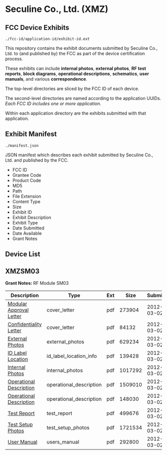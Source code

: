 # Seculine Co., Ltd. (XMZ)
## FCC Device Exhibits

```
./fcc-id/application-id/exhibit-id.ext
```

This repository contains the exhibit documents submitted by Seculine Co., Ltd. to (and published by) the FCC as part of the device certification process.

These exhibits can include **internal photos**, **external photos**, **RF test reports**, **block diagrams**, **operational descriptions**, **schematics**, **user manuals**, and various **correspondence**.

The top-level directories are sliced by the FCC ID of each device.

The second-level directories are named according to the application UUIDs. *Each FCC ID includes one or more application.*

Within each application directory are the exhibits submitted with that application. 

## Exhibit Manifest

```
./manifest.json
```

JSON manifest which describes each exhibit submitted by Seculine Co., Ltd. and published by the FCC.

- FCC ID
- Grantee Code
- Product Code
- MD5
- Path
- File Extension
- Content Type
- Size
- Exhibit ID
- Exhibit Description
- Exhibit Type
- Date Submitted
- Date Available
- Grant Notes

## Device List
## XMZSM03
**Grant Notes:** RF Module SM03

| Description | Type | Ext | Size | Submitted | Available |
| ----------- | ---- | --- | ---- | --------- | --------- |
| [Modular Approval Letter](XMZSM03/8cb22406b1bec93a2ea5872a7c13653a/1647481.pdf) | cover_letter | pdf | 273904 | 2012-03-02 | 2012-03-02 |
| [Confidentiality Letter](XMZSM03/8cb22406b1bec93a2ea5872a7c13653a/1647483.pdf) | cover_letter | pdf | 84132 | 2012-03-02 | 2012-03-02 |
| [External Photos](XMZSM03/8cb22406b1bec93a2ea5872a7c13653a/1647475.pdf) | external_photos | pdf | 629234 | 2012-03-02 | 2012-03-02 |
| [ID Label Location](XMZSM03/8cb22406b1bec93a2ea5872a7c13653a/1647480.pdf) | id_label_location_info | pdf | 139428 | 2012-03-02 | 2012-03-02 |
| [Internal Photos](XMZSM03/8cb22406b1bec93a2ea5872a7c13653a/1647476.pdf) | internal_photos | pdf | 1017292 | 2012-03-02 | 2012-03-02 |
| [Operational Description](XMZSM03/8cb22406b1bec93a2ea5872a7c13653a/1647478.pdf) | operational_description | pdf | 1509010 | 2012-03-02 | 2012-03-02 |
| [Operational Description](XMZSM03/8cb22406b1bec93a2ea5872a7c13653a/1647482.pdf) | operational_description | pdf | 148030 | 2012-03-02 | 2012-03-02 |
| [Test Report](XMZSM03/8cb22406b1bec93a2ea5872a7c13653a/1647479.pdf) | test_report | pdf | 499676 | 2012-03-02 | 2012-03-02 |
| [Test Setup Photos](XMZSM03/8cb22406b1bec93a2ea5872a7c13653a/1647474.pdf) | test_setup_photos | pdf | 1721534 | 2012-03-02 | 2012-03-02 |
| [User Manual](XMZSM03/8cb22406b1bec93a2ea5872a7c13653a/1647477.pdf) | users_manual | pdf | 292800 | 2012-03-02 | 2012-03-02 |
